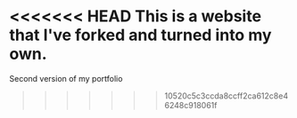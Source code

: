 <<<<<<< HEAD
This is a website that I've forked and turned into my own.
=======
Second version of my portfolio
>>>>>>> 10520c5c3ccda8ccff2ca612c8e46248c918061f
